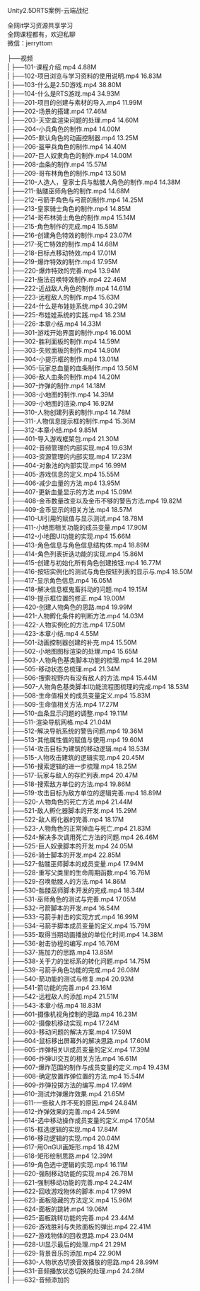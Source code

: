 Unity2.5DRTS案例-云端战纪

全网it学习资源共享学习<br>全网课程都有，欢迎私聊<br>微信：jerryttom<br>

├──视频<br> | ├──101-课程介绍.mp4 4.88M<br> | ├──102-项目浏览与学习资料的使用说明.mp4 16.83M<br> | ├──103-什么是2.5D游戏.mp4 38.80M<br> | ├──104-什么是RTS游戏.mp4 34.93M<br> | ├──201-项目的创建与素材的导入.mp4 11.99M<br> | ├──202-场景的搭建.mp4 17.46M<br> | ├──203-天空盒渲染问题的处理.mp4 14.60M<br> | ├──204-小兵角色的制作.mp4 14.00M<br> | ├──205-默认角色的动画控制器.mp4 13.25M<br> | ├──206-盔甲兵角色的制作.mp4 14.40M<br> | ├──207-巨人奴隶角色的制作.mp4 14.00M<br> | ├──208-血条的制作.mp4 15.57M<br> | ├──209-哥布林角色的制作.mp4 13.50M<br> | ├──210-人造人，皇家士兵与骷髅人角色的制作.mp4 14.38M<br> | ├──211-骷髅巫师角色的制作.mp4 14.68M<br> | ├──212-弓箭手角色与弓箭的制作.mp4 14.25M<br> | ├──213-皇家骑士角色的制作.mp4 14.85M<br> | ├──214-哥布林骑士角色的制作.mp4 15.14M<br> | ├──215-角色制作的完成.mp4 15.58M<br> | ├──216-创建角色特效的制作.mp4 23.07M<br> | ├──217-死亡特效的制作.mp4 14.68M<br> | ├──218-目标点移动特效.mp4 17.01M<br> | ├──219-爆炸特效的制作.mp4 17.95M<br> | ├──220-爆炸特效的完善.mp4 13.94M<br> | ├──221-施法召唤特效制作.mp4 22.46M<br> | ├──222-近战敌人角色的制作.mp4 14.61M<br> | ├──223-远程敌人的制作.mp4 15.63M<br> | ├──224-什么是布娃娃系统.mp4 30.29M<br> | ├──225-布娃娃系统的实践.mp4 18.23M<br> | ├──226-本章小结.mp4 14.33M<br> | ├──301-游戏开始界面的制作.mp4 16.00M<br> | ├──302-胜利面板的制作.mp4 14.59M<br> | ├──303-失败面板的制作.mp4 14.90M<br> | ├──304-小提示框的制作.mp4 13.01M<br> | ├──305-玩家总血量的血条制作.mp4 13.56M<br> | ├──306-敌人血条的制作.mp4 14.20M<br> | ├──307-炸弹的制作.mp4 14.18M<br> | ├──308-小地图的制作.mp4 14.39M<br> | ├──309-小地图的渲染.mp4 16.92M<br> | ├──310-人物创建列表的制作.mp4 14.78M<br> | ├──311-人物信息提示框的制作.mp4 15.36M<br> | ├──312-本章小结.mp4 9.85M<br> | ├──401-导入游戏框架包.mp4 21.30M<br> | ├──402-音频管理的内部实现.mp4 19.63M<br> | ├──403-资源管理的内部实现.mp4 17.23M<br> | ├──404-对象池的内部实现.mp4 16.99M<br> | ├──405-游戏信息的定义.mp4 15.55M<br> | ├──406-减少血量的方法.mp4 13.95M<br> | ├──407-更新血量显示的方法.mp4 15.09M<br> | ├──408-金币数量改变以及金币不够的警告方法.mp4 19.82M<br> | ├──409-金币显示的相关方法.mp4 18.57M<br> | ├──410-UI引用的赋值与显示测试.mp4 18.78M<br> | ├──411-小地图相关功能的成员变量.mp4 17.90M<br> | ├──412-小地图UI功能的实现.mp4 15.66M<br> | ├──413-角色信息与角色信息结构体.mp4 18.89M<br> | ├──414-角色列表折迭功能的实现.mp4 15.86M<br> | ├──415-创建与初始化所有角色创建按钮.mp4 16.77M<br> | ├──416-按钮实例化的测试与角色按钮列表的显示与.mp4 18.50M<br> | ├──417-显示角色信息.mp4 16.05M<br> | ├──418-解决信息框鬼畜抖动的问题.mp4 19.15M<br> | ├──419-提示框位置的修正.mp4 19.00M<br> | ├──420-创建人物角色的思路.mp4 19.99M<br> | ├──421-人物孵化条件的判断方法.mp4 14.03M<br> | ├──422-人物实例化的方法.mp4 17.50M<br> | ├──423-本章小结.mp4 4.55M<br> | ├──501-动画控制器创建的补充.mp4 15.50M<br> | ├──502-小地图图标渲染的处理.mp4 15.65M<br> | ├──503-人物角色基类脚本功能的梳理.mp4 14.29M<br> | ├──505-移动状态总梳理.mp4 21.34M<br> | ├──506-搜索视野内有没有敌人的方法.mp4 15.44M<br> | ├──507-人物角色基类脚本l功能流程图梳理的完成.mp4 18.53M<br> | ├──508-生命值相关的成员变量定义.mp4 15.83M<br> | ├──509-生命值相关方法.mp4 17.27M<br> | ├──510-血条显示问题的调整.mp4 19.11M<br> | ├──511-渲染导航网格.mp4 21.04M<br> | ├──512-解决导航系统的警告问题.mp4 19.36M<br> | ├──513-其他属性值的赋值与使用.mp4 19.60M<br> | ├──514-攻击目标为建筑的移动逻辑.mp4 18.53M<br> | ├──515-人物攻击建筑的逻辑实现.mp4 20.45M<br> | ├──516-搜索逻辑的进一步梳理.mp4 18.25M<br> | ├──517-玩家与敌人的存贮列表.mp4 20.47M<br> | ├──518-搜索敌方单位的方法.mp4 19.86M<br> | ├──519-攻击目标为敌方单位的逻辑完善.mp4 18.89M<br> | ├──520-人物角色的死亡方法.mp4 21.44M<br> | ├──521-敌人孵化器脚本的开发.mp4 15.29M<br> | ├──522-敌人孵化器的完善.mp4 18.17M<br> | ├──523-人物角色的正常掉血与死亡.mp4 21.83M<br> | ├──524-解决多次调用死亡方法的问题.mp4 26.46M<br> | ├──525-巨人奴隶脚本的开发.mp4 24.05M<br> | ├──526-骑士脚本的开发.mp4 22.85M<br> | ├──527-骷髅巫师脚本的成员变量.mp4 17.94M<br> | ├──528-重写父类里的生命周期函数.mp4 16.76M<br> | ├──529-召唤骷髅人的方法.mp4 14.86M<br> | ├──530-骷髅巫师脚本开发的完成.mp4 18.34M<br> | ├──531-巫师角色的测试与完善.mp4 17.05M<br> | ├──532-弓箭脚本的开发.mp4 16.54M<br> | ├──533-弓箭手射击的实现方式.mp4 16.99M<br> | ├──534-弓箭手脚本成员变量的定义.mp4 15.79M<br> | ├──535-取得当期动画播放的单位化时间.mp4 14.38M<br> | ├──536-射击协程的编写.mp4 16.76M<br> | ├──537-施加力的思路.mp4 13.85M<br> | ├──538-关于力的坐标系的转化问题.mp4 14.75M<br> | ├──539-弓箭手角色功能的完成.mp4 26.08M<br> | ├──540-箭功能的测试与修复.mp4 20.93M<br> | ├──541-箭功能的完善.mp4 23.16M<br> | ├──542-远程敌人的添加.mp4 21.51M<br> | ├──543-本章小结.mp4 18.83M<br> | ├──601-摄像机视角控制的思路.mp4 16.23M<br> | ├──602-摄像机移动实现.mp4 17.24M<br> | ├──603-移动问题的解决方案.mp4 17.59M<br> | ├──604-鼠标移出屏幕外的解决思路.mp4 17.60M<br> | ├──605-炸弹相关UI成员变量的定义.mp4 17.39M<br> | ├──606-炸弹UI交互的相关方法.mp4 16.61M<br> | ├──607-爆炸范围的制作与成员变量的定义.mp4 19.43M<br> | ├──608-确定放置炸弹位置的方法.mp4 15.54M<br> | ├──609-炸弹投掷方法的编写.mp4 17.49M<br> | ├──610-测试炸弹爆炸效果.mp4 21.65M<br> | ├──611-一些敌人炸不死的原因.mp4 24.84M<br> | ├──612-炸弹效果的完善.mp4 24.59M<br> | ├──614-选中移动操作成员变量的定义.mp4 17.05M<br> | ├──615-框选逻辑的实现.mp4 17.84M<br> | ├──616-移动逻辑的实现.mp4 20.04M<br> | ├──617-用OnGUI画矩形.mp4 18.42M<br> | ├──618-矩形绘制思路.mp4 12.39M<br> | ├──619-角色选中逻辑的实现.mp4 16.11M<br> | ├──620-强制移动功能的实现.mp4 26.78M<br> | ├──621-强制移动功能的完善.mp4 24.24M<br> | ├──622-回收游戏物体的脚本.mp4 17.99M<br> | ├──623-面板隐藏的方法定义.mp4 15.96M<br> | ├──624-面板的跳转.mp4 19.06M<br> | ├──625-面板跳转功能的完善.mp4 23.44M<br> | ├──626-游戏胜利与失败面板的弹出.mp4 22.41M<br> | ├──627-游戏物体的回收思路.mp4 23.04M<br> | ├──628-UI显示最后的处理.mp4 21.29M<br> | ├──629-背景音乐的添加.mp4 22.90M<br> | ├──630-人物状态切换音效播放的思路.mp4 28.99M<br> | ├──631-音频播放状态切换的处理.mp4 24.28M<br> | ├──632-音频添加的